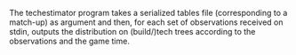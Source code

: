 The techestimator program takes a serialized tables file (corresponding to
a match-up) as argument and then, for each set of observations received on
stdin, outputs the distribution on (build/)tech trees according to the 
observations and the game time.

